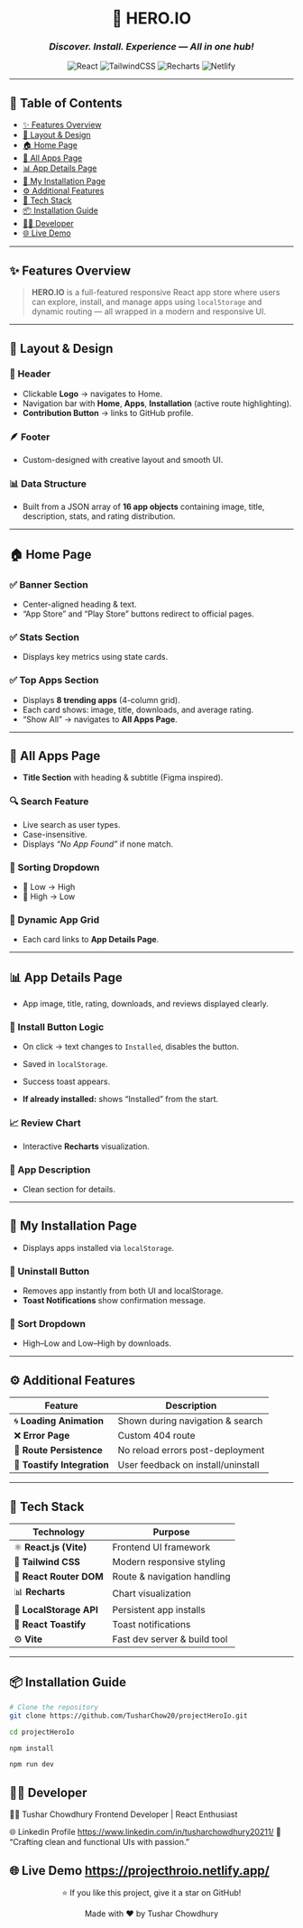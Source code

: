 <div align="center">

# 🚀 **HERO.IO**

### _Discover. Install. Experience — All in one hub!_

![React](https://img.shields.io/badge/React-18.0-blue?logo=react)
![TailwindCSS](https://img.shields.io/badge/TailwindCSS-3.0-38B2AC?logo=tailwindcss)
![Recharts](https://img.shields.io/badge/Recharts-Responsive%20Charts-orange?logo=recharts)
![Netlify](https://img.shields.io/badge/Deployed%20on-Netlify-blue?logo=netlify)

</div>

---

## 🧭 **Table of Contents**

- [✨ Features Overview](#-features-overview)
- [🧱 Layout & Design](#-layout--design)
- [🏠 Home Page](#-home-page)
- [📱 All Apps Page](#-all-apps-page)
- [📊 App Details Page](#-app-details-page)
- [💾 My Installation Page](#-my-installation-page)
- [⚙️ Additional Features](#-additional-features)
- [🧩 Tech Stack](#-tech-stack)
- [📦 Installation Guide](#-installation-guide)
- [👨‍💻 Developer](#-developer)
- [🌐 Live Demo](#-live-demo)

---

## ✨ **Features Overview**

> **HERO.IO** is a full-featured responsive React app store where users can explore, install, and manage apps using `localStorage` and dynamic routing — all wrapped in a modern and responsive UI.

---

## 🧱 **Layout & Design**

### 🧩 Header

- Clickable **Logo** → navigates to Home.
- Navigation bar with **Home**, **Apps**, **Installation** (active route highlighting).
- **Contribution Button** → links to GitHub profile.

### 🪶 Footer

- Custom-designed with creative layout and smooth UI.

### 📊 Data Structure

- Built from a JSON array of **16 app objects** containing image, title, description, stats, and rating distribution.

---

## 🏠 **Home Page**

### ✅ Banner Section

- Center-aligned heading & text.
- “App Store” and “Play Store” buttons redirect to official pages.

### ✅ Stats Section

- Displays key metrics using state cards.

### ✅ Top Apps Section

- Displays **8 trending apps** (4-column grid).
- Each card shows: image, title, downloads, and average rating.
- “Show All” → navigates to **All Apps Page**.

---

## 📱 **All Apps Page**

- **Title Section** with heading & subtitle (Figma inspired).

### 🔍 Search Feature

- Live search as user types.
- Case-insensitive.
- Displays _“No App Found”_ if none match.

### 🧭 Sorting Dropdown

- 🔼 Low → High
- 🔽 High → Low

### 📱 Dynamic App Grid

- Each card links to **App Details Page**.

---

## 📊 **App Details Page**

- App image, title, rating, downloads, and reviews displayed clearly.

### 🧠 Install Button Logic

- On click → text changes to `Installed`, disables the button.
- Saved in `localStorage`.
- Success toast appears.

- **If already installed:** shows “Installed” from the start.

### 📈 Review Chart

- Interactive **Recharts** visualization.

### 📝 App Description

- Clean section for details.

---

## 💾 **My Installation Page**

- Displays apps installed via `localStorage`.

### 🧹 Uninstall Button

- Removes app instantly from both UI and localStorage.
- **Toast Notifications** show confirmation message.

### 🧭 Sort Dropdown

- High–Low and Low–High by downloads.

---

## ⚙️ **Additional Features**

| Feature                     | Description                        |
| --------------------------- | ---------------------------------- |
| 🌀 **Loading Animation**    | Shown during navigation & search   |
| ❌ **Error Page**           | Custom 404 route                   |
| 🔁 **Route Persistence**    | No reload errors post-deployment   |
| 💬 **Toastify Integration** | User feedback on install/uninstall |

---

## 🧩 **Tech Stack**

| Technology              | Purpose                      |
| ----------------------- | ---------------------------- |
| ⚛️ **React.js (Vite)**  | Frontend UI framework        |
| 🎨 **Tailwind CSS**     | Modern responsive styling    |
| 🧭 **React Router DOM** | Route & navigation handling  |
| 📊 **Recharts**         | Chart visualization          |
| 💾 **LocalStorage API** | Persistent app installs      |
| 🔔 **React Toastify**   | Toast notifications          |
| ⚙️ **Vite**             | Fast dev server & build tool |

---

## 📦 **Installation Guide**

```bash
# Clone the repository
git clone https://github.com/TusharChow20/projectHeroIo.git

cd projectHeroIo

npm install

npm run dev
```

## 👨‍💻 **Developer**

🧑‍💻 Tushar Chowdhury
Frontend Developer | React Enthusiast

🌐 Linkedin Profile https://www.linkedin.com/in/tusharchowdhury20211/
💌 “Crafting clean and functional UIs with passion.”

## 🌐 **Live Demo** https://projecthroio.netlify.app/

<div align="center">

⭐ If you like this project, give it a star on GitHub!

Made with ❤️ by Tushar Chowdhury

</div>

